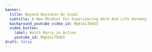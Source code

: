 ```yaml
---
banner:
  title: Beyond Business As Usual
  subtitle: A New Mindset For Experiencing Work And Life Harmony
  background_youtube_video_id: Mq61xLTDdGI
  video_button:
    label: Watch Barry in Action
    youtube_id: Mq61xLTDdGI
draft: false
---
```

